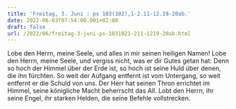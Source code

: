 ```yaml
---
title: 'Freitag, 3. Juni : ps 103(102),1-2.11-12.19-20ab.'
date: 2022-06-03T07:54:00.001+02:00
draft: false
url: /2022/06/freitag-3-juni-ps-1031021-211-1219-20ab.html
---
```


Lobe den Herrn, meine Seele, und alles in mir seinen heiligen Namen! Lobe den Herrn, meine Seele, und vergiss nicht, was er dir Gutes getan hat: Denn so hoch der Himmel über der Erde ist, so hoch ist seine Huld über denen, die ihn fürchten. So weit der Aufgang entfernt ist vom Untergang, so weit entfernt er die Schuld von uns. Der Herr hat seinen Thron errichtet im Himmel, seine königliche Macht beherrscht das All. Lobt den Herrn, ihr seine Engel, ihr starken Helden, die seine Befehle vollstrecken.